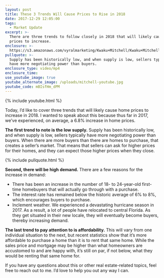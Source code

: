 ```yaml
---
layout: post
title: These 3 Trends Will Cause Prices to Rise in 2018
date: 2017-12-29 12:05:00
tags:
  - Market Update
excerpt: >-
  There are three trends to follow closely in 2018 that will likely cause home
  prices to increase.
enclosure: >-
  https://s3.amazonaws.com/vyralmarketing/Kwaku+Mitchell/Kwaku+Mitchell-+These+3+Trends+Will+Cause+Prices+to+Rise+in+2018.mp4
pullquote: >-
  Supply has been historically low, and when supply is low, sellers typically
  have more negotiating power than buyers.
enclosure_type: video/mp4
enclosure_time:
use_youtube_image: true
youtube_alternate_image: /uploads/mitchell-youtube.jpg
youtube_code: mBIsfHm_dPM
---
```



{% include youtube.html %}

Today, I’d like to cover three trends that will likely cause home prices to increase in 2018. I wanted to speak about this because thus far in 2017, we’ve experienced, on average, a 6.8% increase in home prices.

**The first trend to note is the low supply.** Supply has been historically low, and when supply is low, sellers typically have more negotiating power than buyers. When there are more buyers than there are homes to purchase, that creates a seller’s market. That means that sellers can ask for higher prices for their homes, and they can expect those higher prices when they close.

{% include pullquote.html %}

**Second, there will be high demand.** There are a few reasons for the increase in demand:

* There has been an increase in the number of 18- to 24-year-old first-time homebuyers that will actually go through with a purchase.
* The interest rate has remained below the historic average of 6% to 8%, which encourages buyers to purchase.
* Inclement weather. We experienced a devastating hurricane season in 2017. As a result, a lot of people have relocated to central Florida. As they get situated in their new locale, they will eventually become buyers, thereby increasing demand.

**The last trend to pay attention to is affordability.** This will vary from one individual situation to the next, but recent statistics show that it’s more affordable to purchase a home than it is to rent that same home. While the sales price and mortgage may be higher than what homeowners are accustomed to and are happy with, it’s still on par, if not below, what they would be renting that same home for.

If you have any questions about this or other real estate-related topics, feel free to reach out to me. I’d love to help you out any way I can.
